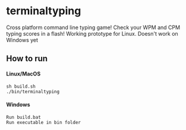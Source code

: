 # terminaltyping

Cross platform command line typing game! Check your WPM and CPM typing scores in a flash! Working prototype for Linux. Doesn't work on Windows yet  

## How to run

#### Linux/MacOS
```
sh build.sh
./bin/terminaltyping
```

#### Windows
```
Run build.bat 
Run executable in bin folder
```


